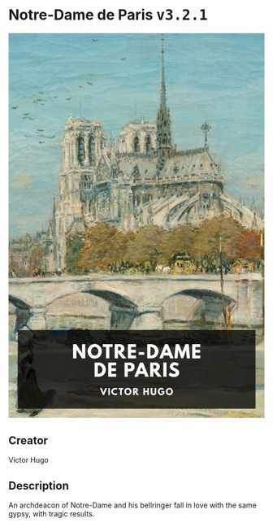 
# Notre-Dame de Paris <kbd>v3.2.1</kbd>

<center>
  <img src="./cover-1024.jpg"/>
</center>

## Creator
Victor Hugo

## Description
An archdeacon of Notre-Dame and his bellringer fall in love with the same gypsy, with tragic results.
